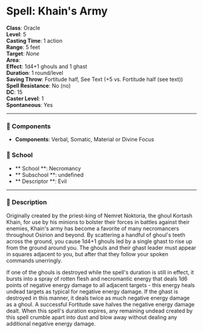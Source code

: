 
# Spell: Khain's Army
**Class**: Oracle  
**Level**: 5  
**Casting Time**: 1 action  
**Range**: 5 feet  
**Target**: _None_  
**Area**:   
**Effect**: 1d4+1 ghouls and 1 ghast  
**Duration**: 1 round/level  
**Saving Throw**: Fortitude half, See Text (+5 vs. Fortitude half (see text))  
**Spell Resistance**: No (no)  
**DC**: 15  
**Caster Level**: 1  
**Spontaneous**: Yes

---

### 🔮 Components
- **Components**: Verbal, Somatic, Material or Divine Focus

### 🏫 School
- ** School **: Necromancy
- ** Subschool **: undefined
- ** Descriptor **: Evil
---

### 📜 Description
Originally created by the priest-king of Nemret Noktoria, the ghoul Kortash Khain, for use by his minions to bolster their forces in battles against their enemies, Khain's army has become a favorite of many necromancers throughout Osirion and beyond. By scattering a handful of ghoul's teeth across the ground, you cause 1d4+1 ghouls led by a single ghast to rise up from the ground around you. The ghouls and their ghast leader must appear in squares adjacent to you, but after that they follow your spoken commands unerringly.

If one of the ghouls is destroyed while the spell's duration is still in effect, it bursts into a spray of rotten flesh and necromantic energy that deals 1d6 points of negative energy damage to all adjacent targets - this energy heals undead targets as typical for negative energy damage. If the ghast is destroyed in this manner, it deals twice as much negative energy damage as a ghoul. A successful Fortitude save halves the negative energy damage dealt. When this spell's duration expires, any remaining undead created by this spell crumble apart into dust and blow away without dealing any additional negative energy damage.
